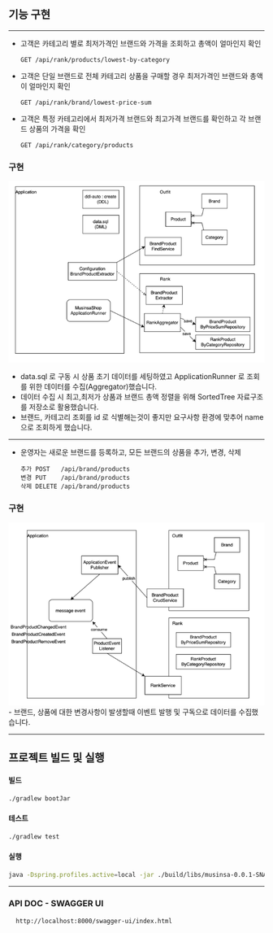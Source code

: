
## 기능 구현

---
- 고객은 카테고리 별로 최저가격인 브랜드와 가격을 조회하고 총액이 얼마인지 확인
  ~~~
  GET /api/rank/products/lowest-by-category 
  ~~~
- 고객은 단일 브랜드로 전체 카테고리 상품을 구매할 경우 최저가격인 브랜드와 총액이 얼마인지 확인
  ~~~
  GET /api/rank/brand/lowest-price-sum
  ~~~
- 고객은 특정 카테고리에서 최저가격 브랜드와 최고가격 브랜드를 확인하고 각 브랜드 상품의 가격을 확인
  ~~~
  GET /api/rank/category/products
  ~~~
### 구현
<img src="./img2.png"> 

- data.sql 로 구동 시 상품 초기 데이터를 세팅하였고 ApplicationRunner 로 조회를 위한 데이터를 수집(Aggregator)했습니다.  
- 데이터 수집 시 최고,최저가 상품과 브랜드 총액 정렬을 위해 SortedTree 자료구조를 저장소로 활용했습니다.
- 브랜드, 카테고리 조회를 id 로 식별해는것이 좋지만 요구사항 환경에 맞추어 name 으로 조회하게 했습니다.

---

- 운영자는 새로운 브랜드를 등록하고, 모든 브랜드의 상품을 추가, 변경, 삭제  
  ~~~  
  추가 POST   /api/brand/products
  변경 PUT    /api/brand/products
  삭제 DELETE /api/brand/products
  ~~~ 
### 구현
<img src="./img1.png">
- 브랜드, 상품에 대한 변경사항이 발생할때 이벤트 발행 및 구독으로 데이터를 수집했습니다.

--- 

## 프로젝트 빌드 및 실행
#### 빌드
``` bash
./gradlew bootJar  
```

#### 테스트
``` bash
./gradlew test
```

#### 실행
``` bash
java -Dspring.profiles.active=local -jar ./build/libs/musinsa-0.0.1-SNAPSHOT.jar
```


--- 
### API DOC - SWAGGER UI 
~~~
  http://localhost:8000/swagger-ui/index.html
~~~

